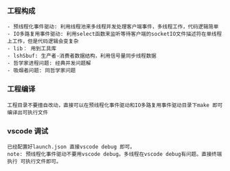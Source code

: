 ### 工程构成
    - 预线程化事件驱动: 利用线程池来多线程并发处理客户端事件，多线程工作，代码逻辑简单
    - IO多路复用事件驱动: 利用select函数来监听等待客户端的socketIO文件描述符在单线程上工作，但是代码逻辑会变复杂
    - lib： 用到工具库
    - lshSbuf: 生产者-消费者数据结构，利用信号量同步线程数据
    - 哲学家进程问题: 经典并发问题解
    - 吸烟者问题: 同哲学家问题


### 工程编译
    工程目录不要擅自改动，直接可以在预线程化事件驱动和IO多路复用事件驱动目录下make 即可编译出可执行文件


### vscode 调试
    已经配置好launch.json 直接vscode debug 即可。
    note: 预线程化事件驱动不要用vscode debug。多线程在vscode debug有问题。直接终端执行 可执行文件即可。